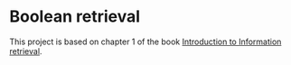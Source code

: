 # Boolean retrieval

This project is based on chapter 1 of the book [Introduction to Information retrieval](https://nlp.stanford.edu/IR-book/).



